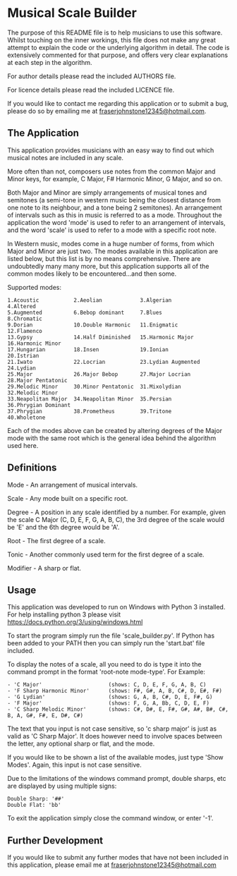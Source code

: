 # Musical Scale Builder

The purpose of this README file is to help musicians to use this software. Whilst touching on the inner workings, this 
file does not make any great attempt to explain the code or the underlying algorithm in detail. The code is extensively
commented for that purpose, and offers very clear explanations at each step in the algorithm.

For author details please read the included AUTHORS file. 

For licence details please read the included LICENCE file.

If you would like to contact me regarding this application or to submit a bug, please do so by emailing me
at fraserjohnstone12345@hotmail.com.

## The Application

This application provides musicians with an easy way to find out which musical notes are included in any scale.

More often than not, composers use notes from the common Major and Minor keys, for example, C Major, F# Harmonic Minor, 
G Major, and so on. 

Both Major and Minor are simply arrangements of musical tones and semitones (a semi-tone in western music being the closest distance from one 
note to its neighbour, and a tone being 2 semitones). An arrangement of intervals such as this in music is referred to as a mode. 
Throughout the application the word 'mode' is used to refer to an arrangement of intervals, and the word 'scale' is used to refer to
a mode with a specific root note.

In Western music, modes come in a huge number of forms, from which Major and Minor are just two. The modes available in this application are listed below, but
this list is by no means comprehensive. There are undoubtedly many many more, but this application supports all of the common modes
likely to be encountered...and then some.

Supported modes:

    1.Acoustic           2.Aeolian            3.Algerian           4.Altered
    5.Augmented          6.Bebop dominant     7.Blues              8.Chromatic
    9.Dorian             10.Double Harmonic   11.Enigmatic         12.Flamenco
    13.Gypsy             14.Half Diminished   15.Harmonic Major    16.Harmonic Minor
    17.Hungarian         18.Insen             19.Ionian            20.Istrian
    21.Iwato             22.Locrian           23.Lydian Augmented  24.Lydian
    25.Major             26.Major Bebop       27.Major Locrian     28.Major Pentatonic
    29.Melodic Minor     30.Minor Pentatonic  31.Mixolydian        32.Melodic Minor
    33.Neapolitan Major  34.Neapolitan Minor  35.Persian           36.Phrygian Dominant
    37.Phrygian          38.Prometheus        39.Tritone           40.Wholetone

Each of the modes above can be created by altering degrees of the Major mode with the same root which is the general idea behind 
the algorithm used here.

## Definitions

Mode - An arrangement of musical intervals.

Scale - Any mode built on a specific root.

Degree - A position in any scale identified by a number. For example, given the scale C Major (C, D, E, F, G, A, B, C), the 3rd degree 
of the scale would be 'E' and the 6th degree would be 'A'.

Root - The first degree of a scale.

Tonic - Another commonly used term for the first degree of a scale.

Modifier - A sharp or flat.

## Usage

This application was developed to run on Windows with Python 3 installed. For help installing python 3 please visit https://docs.python.org/3/using/windows.html

To start the program simply run the file 'scale_builder.py'. If Python has been 
added to your PATH then you can simply run the 'start.bat' file included. 

To display the notes of a scale, all you need to do is type it into the command prompt in the format 'root-note mode-type'. For Example:
        
    - 'C Major'                     (shows: C, D, E, F, G, A, B, C)
    - 'F Sharp Harmonic Minor'      (shows: F#, G#, A, B, C#, D, E#, F#)
    - 'G Lydian'                    (shows: G, A, B, C#, D, E, F#, G) 
    - 'F Major'                     (shows: F, G, A, Bb, C, D, E, F)
    - 'C Sharp Melodic Minor'       (shows: C#, D#, E, F#, G#, A#, B#, C#, B, A, G#, F#, E, D#, C#)
    
The text that you input is not case sensitive, so 'c sharp major' is just as valid as 'C Sharp Major'. It does however need
to involve spaces between the letter, any optional sharp or flat, and the mode.

If you would like to be shown a list of the available modes, just type 'Show Modes'. Again, this input is not case sensitive.

Due to the limitations of the windows command prompt, double sharps, etc are displayed by using multiple signs:

    Double Sharp: '##'
    Double Flat: 'bb'
    
To exit the application simply close the command window, or enter '-1'.

## Further Development

If you would like to submit any further modes that have not been included in this application, please email me at 
fraserjohnstone12345@hotmail.com